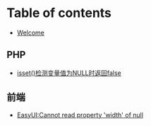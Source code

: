 # Table of contents

* [Welcome](README.md)

## PHP

* [isset\(\)检测变量值为NULL时返回false](php/isset-jian-ce-bian-liang-zhi-wei-null-shi-fan-hui-false.md)

## 前端

* [EasyUI:Cannot read property 'width' of null](qian-duan/easyui-cannot-read-property-width-of-null.md)

